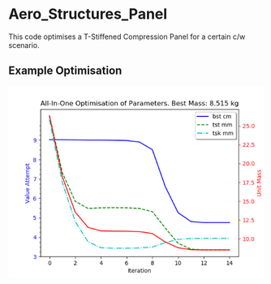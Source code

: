 # Aero_Structures_Panel
This code optimises a T-Stiffened Compression Panel for a certain c/w scenario.

## Example Optimisation
![Example Optimisation](optimisation2.png?raw=true "Example Optimisation")
